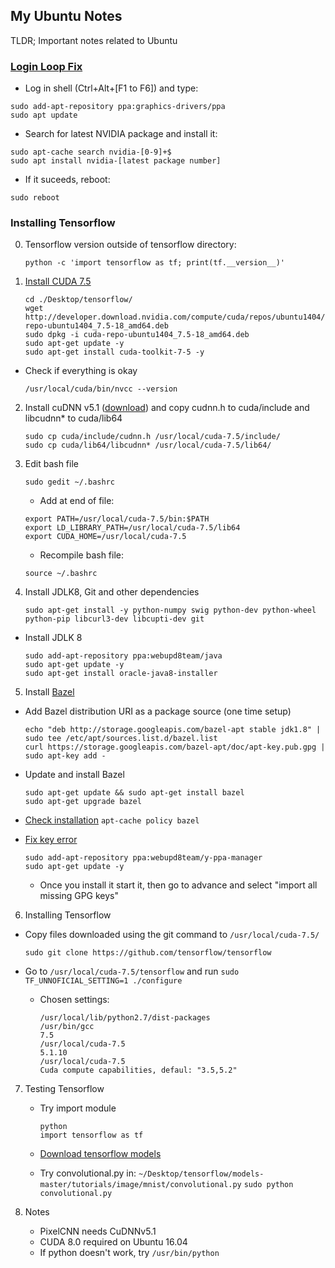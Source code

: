 ## My Ubuntu Notes

TLDR; Important notes related to Ubuntu

### [Login Loop Fix](https://askubuntu.com/questions/223501/ubuntu-gets-stuck-in-a-login-loop)
* Log in shell (Ctrl+Alt+[F1 to F6]) and type:
```
sudo add-apt-repository ppa:graphics-drivers/ppa
sudo apt update
```
* Search for latest NVIDIA package and install it:
```
sudo apt-cache search nvidia-[0-9]+$
sudo apt install nvidia-[latest package number]
```
* If it suceeds, reboot:
```
sudo reboot
```

### Installing Tensorflow
0. Tensorflow version outside of tensorflow directory:

    ```python -c 'import tensorflow as tf; print(tf.__version__)'```

1. [Install CUDA 7.5](http://www.r-tutor.com/gpu-computing/cuda-installation/cuda7.5-ubuntu)

    ```
    cd ./Desktop/tensorflow/
    wget http://developer.download.nvidia.com/compute/cuda/repos/ubuntu1404/x86_64/cuda-repo-ubuntu1404_7.5-18_amd64.deb
    sudo dpkg -i cuda-repo-ubuntu1404_7.5-18_amd64.deb
    sudo apt-get update -y
    sudo apt-get install cuda-toolkit-7-5 -y
    ```

  * Check if everything is okay
  
    ```/usr/local/cuda/bin/nvcc --version```

2. Install cuDNN v5.1 ([download](https://developer.nvidia.com/rdp/cudnn-download)) and copy cudnn.h to cuda/include and libcudnn* to cuda/lib64
  
    ```
    sudo cp cuda/include/cudnn.h /usr/local/cuda-7.5/include/
    sudo cp cuda/lib64/libcudnn* /usr/local/cuda-7.5/lib64/
    ```

3. Edit bash file

    ```sudo gedit ~/.bashrc```

    * Add at end of file:
  
    ```
    export PATH=/usr/local/cuda-7.5/bin:$PATH
    export LD_LIBRARY_PATH=/usr/local/cuda-7.5/lib64
    export CUDA_HOME=/usr/local/cuda-7.5
    ```
    
    * Recompile bash file:
  
    ```source ~/.bashrc```

4. Install JDLK8, Git and other dependencies

    ```sudo apt-get install -y python-numpy swig python-dev python-wheel python-pip libcurl3-dev libcupti-dev git```

  * Install JDLK 8
  
    ```
    sudo add-apt-repository ppa:webupd8team/java
    sudo apt-get update -y
    sudo apt-get install oracle-java8-installer
    ```

5. Install [Bazel](bazel.io/docs/install.html)

  * Add Bazel distribution URI as a package source (one time setup)
    ```
    echo "deb http://storage.googleapis.com/bazel-apt stable jdk1.8" | sudo tee /etc/apt/sources.list.d/bazel.list
    curl https://storage.googleapis.com/bazel-apt/doc/apt-key.pub.gpg | sudo apt-key add -
    ```

  * Update and install Bazel
    ```
    sudo apt-get update && sudo apt-get install bazel
    sudo apt-get upgrade bazel
    ```

  * [Check installation](http://askubuntu.com/questions/87415/how-can-i-find-out-if-a-specific-program-is-installed)
    ```apt-cache policy bazel```

  * [Fix key error](http://askubuntu.com/questions/127326/how-to-fix-missing-gpg-keys)
    ```
    sudo add-apt-repository ppa:webupd8team/y-ppa-manager  
    sudo apt-get update -y 
    ``` 

    * Once you install it start it, then go to advance and select "import all missing GPG keys"


6. Installing Tensorflow 
  * Copy files downloaded using the git command to ```/usr/local/cuda-7.5/```
  
    ```sudo git clone https://github.com/tensorflow/tensorflow```

  * Go to ```/usr/local/cuda-7.5/tensorflow``` and run ```sudo TF_UNNOFICIAL_SETTING=1 ./configure```
    * Chosen settings:
       ```
       /usr/local/lib/python2.7/dist-packages
       /usr/bin/gcc
       7.5
       /usr/local/cuda-7.5
       5.1.10
       /usr/local/cuda-7.5
       Cuda compute capabilities, defaul: "3.5,5.2"
       ```

7. Testing Tensorflow
   * Try import module
   
       ```
       python
       import tensorflow as tf
       ```

   * [Download tensorflow models](https://github.com/tensorflow/models)

   * Try convolutional.py in: ```~/Desktop/tensorflow/models-master/tutorials/image/mnist/convolutional.py```
    ```sudo python convolutional.py```

8. Notes
   * PixelCNN needs CuDNNv5.1
   * CUDA 8.0 required on Ubuntu 16.04
   * If python doesn't work, try ```/usr/bin/python```
